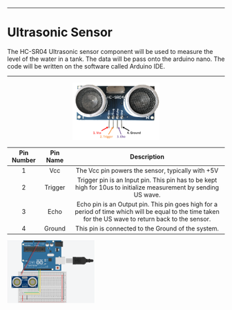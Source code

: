 ___
# Ultrasonic Sensor

The HC-SR04 Ultrasonic sensor component will be used to measure the level of the water in a tank. The data will be pass 
onto the arduino nano. The code will be written on the software called Arduino IDE.
___
<p align="center">
    <img src="images/Ultrasonic.png" width="40%">
</p>

**Pin Number**|**Pin Name**|**Description**
:-----:|:-----:|:-----:
1|Vcc|The Vcc pin powers the sensor, typically with +5V
2|Trigger|Trigger pin is an Input pin. This pin has to be kept high for 10us to initialize measurement by sending US wave.
3|Echo|Echo pin is an Output pin. This pin goes high for a period of time which will be equal to the time taken for the US wave to return back to the sensor.
4|Ground|This pin is connected to the Ground of the system.

<img src="images/1.png" width="40%">
